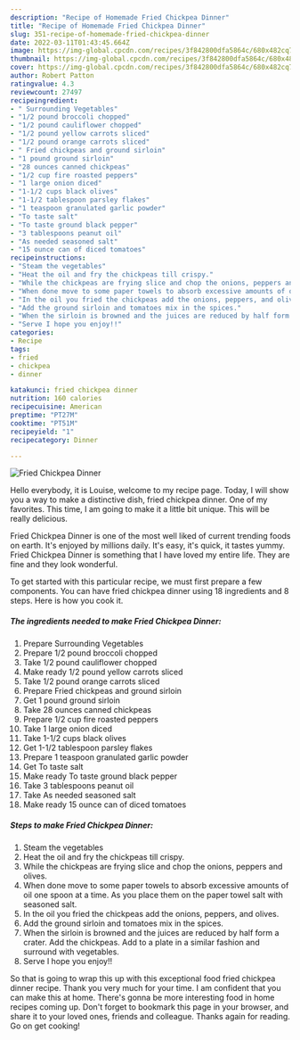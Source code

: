 ```yaml
---
description: "Recipe of Homemade Fried Chickpea Dinner"
title: "Recipe of Homemade Fried Chickpea Dinner"
slug: 351-recipe-of-homemade-fried-chickpea-dinner
date: 2022-03-11T01:43:45.664Z
image: https://img-global.cpcdn.com/recipes/3f842800dfa5864c/680x482cq70/fried-chickpea-dinner-recipe-main-photo.jpg
thumbnail: https://img-global.cpcdn.com/recipes/3f842800dfa5864c/680x482cq70/fried-chickpea-dinner-recipe-main-photo.jpg
cover: https://img-global.cpcdn.com/recipes/3f842800dfa5864c/680x482cq70/fried-chickpea-dinner-recipe-main-photo.jpg
author: Robert Patton
ratingvalue: 4.3
reviewcount: 27497
recipeingredient:
- " Surrounding Vegetables"
- "1/2 pound broccoli chopped"
- "1/2 pound cauliflower chopped"
- "1/2 pound yellow carrots sliced"
- "1/2 pound orange carrots sliced"
- " Fried chickpeas and ground sirloin"
- "1 pound ground sirloin"
- "28 ounces canned chickpeas"
- "1/2 cup fire roasted peppers"
- "1 large onion diced"
- "1-1/2 cups black olives"
- "1-1/2 tablespoon parsley flakes"
- "1 teaspoon granulated garlic powder"
- "To taste salt"
- "To taste ground black pepper"
- "3 tablespoons peanut oil"
- "As needed seasoned salt"
- "15 ounce can of diced tomatoes"
recipeinstructions:
- "Steam the vegetables"
- "Heat the oil and fry the chickpeas till crispy."
- "While the chickpeas are frying slice and chop the onions, peppers and olives."
- "When done move to some paper towels to absorb excessive amounts of oil one spoon at a time. As you place them on the paper towel salt with seasoned salt."
- "In the oil you fried the chickpeas add the onions, peppers, and olives."
- "Add the ground sirloin and tomatoes mix in the spices."
- "When the sirloin is browned and the juices are reduced by half form a crater. Add the chickpeas. Add to a plate in a similar fashion and surround with vegetables."
- "Serve I hope you enjoy!!"
categories:
- Recipe
tags:
- fried
- chickpea
- dinner

katakunci: fried chickpea dinner 
nutrition: 160 calories
recipecuisine: American
preptime: "PT27M"
cooktime: "PT51M"
recipeyield: "1"
recipecategory: Dinner

---
```



![Fried Chickpea Dinner](https://img-global.cpcdn.com/recipes/3f842800dfa5864c/680x482cq70/fried-chickpea-dinner-recipe-main-photo.jpg)

Hello everybody, it is Louise, welcome to my recipe page. Today, I will show you a way to make a distinctive dish, fried chickpea dinner. One of my favorites. This time, I am going to make it a little bit unique. This will be really delicious.

Fried Chickpea Dinner is one of the most well liked of current trending foods on earth. It's enjoyed by millions daily. It's easy, it's quick, it tastes yummy. Fried Chickpea Dinner is something that I have loved my entire life. They are fine and they look wonderful.




To get started with this particular recipe, we must first prepare a few components. You can have fried chickpea dinner using 18 ingredients and 8 steps. Here is how you cook it.

<!--inarticleads1-->

##### The ingredients needed to make Fried Chickpea Dinner:

1. Prepare  Surrounding Vegetables
1. Prepare 1/2 pound broccoli chopped
1. Take 1/2 pound cauliflower chopped
1. Make ready 1/2 pound yellow carrots sliced
1. Take 1/2 pound orange carrots sliced
1. Prepare  Fried chickpeas and ground sirloin
1. Get 1 pound ground sirloin
1. Take 28 ounces canned chickpeas
1. Prepare 1/2 cup fire roasted peppers
1. Take 1 large onion diced
1. Take 1-1/2 cups black olives
1. Get 1-1/2 tablespoon parsley flakes
1. Prepare 1 teaspoon granulated garlic powder
1. Get To taste salt
1. Make ready To taste ground black pepper
1. Take 3 tablespoons peanut oil
1. Take As needed seasoned salt
1. Make ready 15 ounce can of diced tomatoes




<!--inarticleads2-->

##### Steps to make Fried Chickpea Dinner:

1. Steam the vegetables
1. Heat the oil and fry the chickpeas till crispy.
1. While the chickpeas are frying slice and chop the onions, peppers and olives.
1. When done move to some paper towels to absorb excessive amounts of oil one spoon at a time. As you place them on the paper towel salt with seasoned salt.
1. In the oil you fried the chickpeas add the onions, peppers, and olives.
1. Add the ground sirloin and tomatoes mix in the spices.
1. When the sirloin is browned and the juices are reduced by half form a crater. Add the chickpeas. Add to a plate in a similar fashion and surround with vegetables.
1. Serve I hope you enjoy!!




So that is going to wrap this up with this exceptional food fried chickpea dinner recipe. Thank you very much for your time. I am confident that you can make this at home. There's gonna be more interesting food in home recipes coming up. Don't forget to bookmark this page in your browser, and share it to your loved ones, friends and colleague. Thanks again for reading. Go on get cooking!
